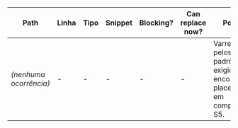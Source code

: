 Path | Linha | Tipo | Snippet | Blocking? | Can replace now? | Por quê
---|---|---|---|---|---|---
*(nenhuma ocorrência)* | - | - | - | - | - | Varredura pelos padrões exigidos não encontrou placeholders em componentes S5.
